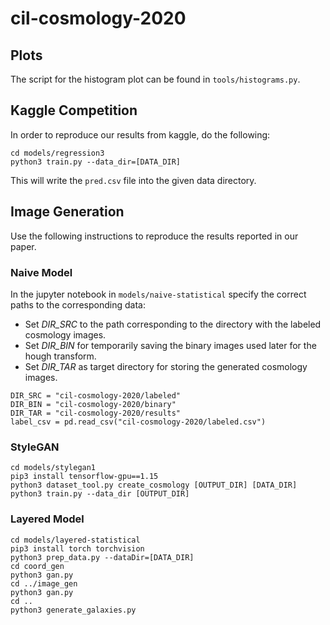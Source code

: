 # cil-cosmology-2020

## Plots

The script for the histogram plot can be found in `tools/histograms.py`.

## Kaggle Competition

In order to reproduce our results from kaggle, do the following:
```
cd models/regression3
python3 train.py --data_dir=[DATA_DIR]
```

This will write the `pred.csv` file into the given data directory.

## Image Generation

Use the following instructions to reproduce the results reported in our paper.

### Naive Model

In the jupyter notebook in `models/naive-statistical` specify the correct paths to the corresponding data:

* Set *DIR_SRC* to the path corresponding to the directory with the labeled cosmology images.
* Set *DIR_BIN* for temporarily saving the binary images used later for the hough transform.
* Set *DIR_TAR* as target directory for storing the generated cosmology images.

```
DIR_SRC = "cil-cosmology-2020/labeled"
DIR_BIN = "cil-cosmology-2020/binary"
DIR_TAR = "cil-cosmology-2020/results"
label_csv = pd.read_csv("cil-cosmology-2020/labeled.csv")
```

### StyleGAN

```
cd models/stylegan1
pip3 install tensorflow-gpu==1.15 
python3 dataset_tool.py create_cosmology [OUTPUT_DIR] [DATA_DIR]
python3 train.py --data_dir [OUTPUT_DIR]
```

### Layered Model

```
cd models/layered-statistical
pip3 install torch torchvision
python3 prep_data.py --dataDir=[DATA_DIR]
cd coord_gen
python3 gan.py
cd ../image_gen
python3 gan.py
cd ..
python3 generate_galaxies.py
```
